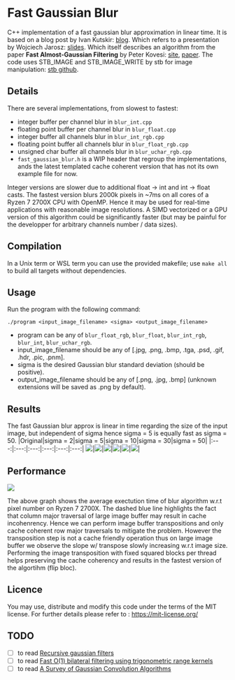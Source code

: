 # Fast Gaussian Blur

C++ implementation of a fast gaussian blur approximation in linear time. It is based on a blog post by Ivan Kutskir: [blog](http://blog.ivank.net/fastest-gaussian-blur.html). Which refers to a presentation by Wojciech Jarosz: [slides](http://elynxsdk.free.fr/ext-docs/Blur/Fast_box_blur.pdf). Which itself describes an algorithm from the paper **Fast Almost-Gaussian Filtering** by Peter Kovesi: [site](https://www.peterkovesi.com/matlabfns/#integral), [paper](https://www.peterkovesi.com/papers/FastGaussianSmoothing.pdf). The code uses STB_IMAGE and STB_IMAGE_WRITE by stb for image manipulation: [stb github](https://github.com/nothings/stb). 

## Details

There are several implementations, from slowest to fastest:

- integer buffer per channel blur in `blur_int.cpp`
- floating point buffer per channel blur in `blur_float.cpp`
- integer buffer all channels blur in `blur_int_rgb.cpp`
- floating point buffer all channels blur in `blur_float_rgb.cpp`
- unsigned char buffer all channels blur in `blur_uchar_rgb.cpp`
- `fast_gaussian_blur.h` is a WIP header that regroup the implementations, ands the latest templated cache coherent version that has not its own example file for now.

Integer versions are slower due to additional float -> int and int -> float casts. The fastest version blurs 2000k pixels in ~7ms on all cores of a Ryzen 7 2700X CPU with OpenMP. Hence it may be used for real-time applications with reasonable image resolutions. A SIMD vectorized or a GPU version of this algorithm could be significantly faster (but may be painful for the developper for arbitrary channels number / data sizes).

## Compilation

In a Unix term or WSL term you can use the provided makefile; use `make all` to build all targets without dependencies.

## Usage

Run the program with the following command:

`./program <input_image_filename> <sigma> <output_image_filename>`

- program can be any of `blur_float_rgb`, `blur_float`, `blur_int_rgb`, `blur_int`, `blur_uchar_rgb`.
- input_image_filename should be any of [.jpg, .png, .bmp, .tga, .psd, .gif, .hdr, .pic, .pnm].
- sigma is the desired Gaussian blur standard deviation (should be positive).
- output_image_filename should be any of [.png, .jpg, .bmp]  (unknown extensions will be saved as .png by default).

## Results

The fast Gaussian blur approx is linear in time regarding the size of the input image, but independent of sigma hence sigma = 5 is equally fast as sigma = 50.
|Original|sigma = 2|sigma = 5|sigma = 10|sigma = 30|sigma = 50|
|:---:|:---:|:---:|:---:|:---:|:---:|
![](data/demo.png)|![](data/blur2.png)|![](data/blur5.png)|![](data/blur10.png)|![](data/blur30.png)|![](data/blur50.png)|

## Performance

![](data/time.png)

The above graph shows the average exectution time of blur algorithm w.r.t pixel number on Ryzen 7 2700X. The dashed blue line highlights the fact that column major traversal of large image buffer may result in cache incohenrency. Hence we can perform image buffer transpositions and only cache coherent row major traversals to mitigate the problem. However the transposition step is not a cache friendly operation thus on large image buffer we observe the slope w/ transpose slowly increasing w.r.t image size. Performing the image transposition with fixed squared blocks per thread helps preserving the cache coherency and results in the fastest version of the algortihm (flip bloc).   

## Licence

You may use, distribute and modify this code under the terms of the MIT license. For further details please refer to : https://mit-license.org/

## TODO

- [ ] to read [Recursive gaussian filters](https://software.intel.com/content/dam/develop/external/us/en/documents/cwp546-181134.pdf)
- [ ] to read [Fast O(1) bilateral filtering using trigonometric range kernels](http://bigwww.epfl.ch/chaudhury/Fast%20bilateral%20filtering.pdf)
- [ ] to read [A Survey of Gaussian Convolution Algorithms](http://www.ipol.im/pub/art/2013/87/)
